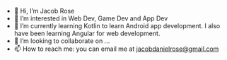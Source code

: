 - 👋 Hi, I’m Jacob Rose
- 👀 I’m interested in Web Dev, Game Dev and App Dev
- 🌱 I’m currently learning Kotlin to learn Android app development. I also have been learning Angular for web development. 
- 💞️ I’m looking to collaborate on ...
- 📫 How to reach me: you can email me at jacobdanielrose@gmail.com

<!---
jacobdanielrose/jacobdanielrose is a ✨ special ✨ repository because its `README.md` (this file) appears on your GitHub profile.
You can click the Preview link to take a look at your changes.
--->
